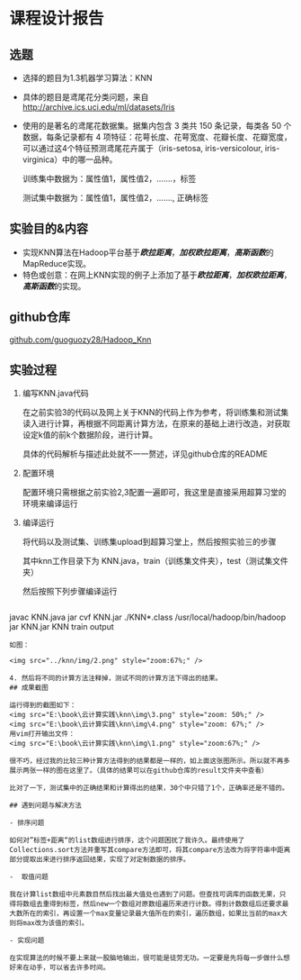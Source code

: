 # 课程设计报告

## 选题

- 选择的题目为1.3机器学习算法：KNN

- 具体的题目是鸢尾花分类问题，来自[ http://archive.ics.uci.edu/ml/datasets/Iris ](http://archive.ics.uci.edu/ml/datasets/Iris)

- 使用的是著名的鸢尾花数据集。据集内包含 3 类共 150 条记录，每类各 50 个数据，每条记录都有 4 项特征：花萼长度、花萼宽度、花瓣长度、花瓣宽度，可以通过这4个特征预测鸢尾花卉属于（iris-setosa, iris-versicolour, iris-virginica）中的哪一品种。

  训练集中数据为：属性值1，属性值2，.......，标签

  测试集中数据为：属性值1，属性值2，.......,   正确标签

## 实验目的&内容

- 实现KNN算法在Hadoop平台基于***欧拉距离***，***加权欧拉距离***，***高斯函数***的MapReduce实现。
- 特色或创意：在网上KNN实现的例子上添加了基于***欧拉距离***，***加权欧拉距离***，***高斯函数***的实现。

## github仓库

[github.com/guoguozy28/Hadoop_Knn](https://github.com/guoguozy/Hadoop_knn )

## 实验过程

1. 编写KNN.java代码

   在之前实验3的代码以及网上关于KNN的代码上作为参考，将训练集和测试集读入进行计算，再根据不同距离计算方法，在原来的基础上进行改造，对获取设定k值的前k个数据阶段，进行计算。

   具体的代码解析与描述此处就不一一赘述，详见github仓库的README

2. 配置环境

   配置环境只需根据之前实验2,3配置一遍即可，我这里是直接采用超算习堂的环境来编译运行

3. 编译运行

   将代码以及测试集、训练集upload到超算习堂上，然后按照实验三的步骤

   其中knn工作目录下为 KNN.java，train（训练集文件夹），test（测试集文件夹）
   
   然后按照下列步骤编译运行
   
   ```
javac KNN.java
   jar cvf KNN.jar ./KNN*.class
   /usr/local/hadoop/bin/hadoop jar KNN.jar KNN train output
   ```
   如图：
   
   <img src="../knn/img/2.png" style="zoom:67%;" />
   
4. 然后将不同的计算方法注释掉，测试不同的计算方法下得出的结果。
## 成果截图

运行得到的截图如下：
   <img src="E:\book\云计算实践\knn\img\3.png" style="zoom: 50%;" />
   <img src="E:\book\云计算实践\knn\img\4.png" style="zoom: 67%;" />
用vim打开输出文件：
   <img src="E:\book\云计算实践\knn\img\1.png" style="zoom:67%;" />

很不巧，经过我的比较三种计算方法得到的结果都是一样的，如上面这张图所示。所以就不再多展示两张一样的图在这里了。（具体的结果可以在github仓库的result文件夹中查看）

比对了一下，测试集中的正确结果和计算得出的结果，30个中只错了1个，正确率还是不错的。

## 遇到问题与解决方法

- 排序问题

  如何对”标签+距离“的list数组进行排序，这个问题困扰了我许久。最终使用了 Collections.sort方法并重写其compare方法即可，将其compare方法改为将字符串中距离部分提取出来进行排序返回结果，实现了对定制数据的排序。 

-  取值问题

  我在计算list数组中元素数目然后找出最大值处也遇到了问题。但查找可调库的函数无果，只得将数组去重得到标签，然后new一个数组对原数组遍历来进行计数。得到计数数组后还要求最大数所在的索引，再设置一个max变量记录最大值所在的索引，遍历数组，如果比当前的max大则将max改为该值的索引。 

- 实现问题

  在实现算法的时候不要上来就一股脑地输出，很可能是徒劳无功。一定要是先将每一步做什么想好来在动手，可以省去许多时间。

  

